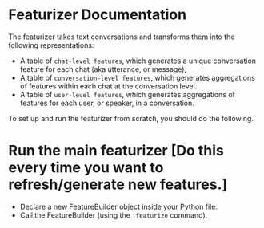 # Featurizer Documentation

The featurizer takes text conversations and transforms them into the following representations:

- A table of `chat-level features`, which generates a unique conversation feature for each chat (aka utterance, or message);
- A table of `conversation-level features`, which generates aggregations of features within each chat at the conversation level.
- A table of `user-level features`, which generates aggregations of features for each user, or speaker, in a conversation.

To set up and run the featurizer from scratch, you should do the following.

# Run the main featurizer [Do this every time you want to refresh/generate new features.]
- Declare a new FeatureBuilder object inside your Python file.
- Call the FeatureBuilder (using the `.featurize` command).